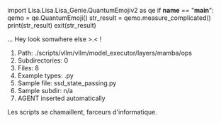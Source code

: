 
import Lisa.Lisa.Lisa_Genie.QuantumEmojiv2 as qe
if __name__ == "__main__":
  qemo = qe.QuantumEmoji()
  str_result = qemo.measure_complicated()
  print(str_result)
  exit(str_result)

... Hey look somwhere else >.< !

1. Path: ./scripts/vllm/vllm/model_executor/layers/mamba/ops
2. Subdirectories: 0
3. Files: 8
4. Example types: .py
5. Sample file: ssd_state_passing.py
6. Sample subdir: n/a
7. AGENT inserted automatically

Les scripts se chamaillent, farceurs d'informatique.
